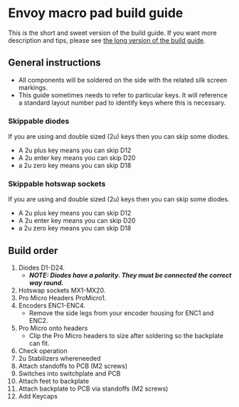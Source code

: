 # Envoy macro pad build guide

This is the short and sweet version of the build guide.  If you want more description and tips, please see [the long version of the build guide](Build-Guide.md).

## General instructions
- All components will be soldered on the side with the related silk screen markings.
- This guide sometimes needs to refer to particular keys.  It will reference a standard layout number pad to identify keys where this is necessary.

### Skippable diodes
If you are using and double sized (2u) keys then you can skip some diodes.
- A 2u plus key means you can skip D12
- A 2u enter key means you can skip D20
- a 2u zero key means you can skip D18

### Skippable hotswap sockets
If you are using and double sized (2u) keys then you can skip some diodes.
- A 2u plus key means you can skip D12
- A 2u enter key means you can skip D20
- a 2u zero key means you can skip D18

## Build order
1. Diodes D1-D24.  
   - ___NOTE: Diodes have a  polarity.  They must be connected the correct way round.___
2. Hotswap sockets MX1-MX20.
3. Pro Micro Headers ProMicro1.
4. Encoders ENC1-ENC4. 
   - Remove the side legs from your encoder housing for ENC1 and ENC2.
5. Pro Micro onto headers
   - Clip the Pro Micro headers to size after soldering so the backplate can fit.
6. Check operation
7. 2u Stabilizers whereneeded 
8. Attach standoffs to PCB (M2 screws)
9. Switches into switchplate and PCB
10. Attach feet to backplate
11. Attach backplate to PCB via standoffs (M2 screws)
12. Add Keycaps
